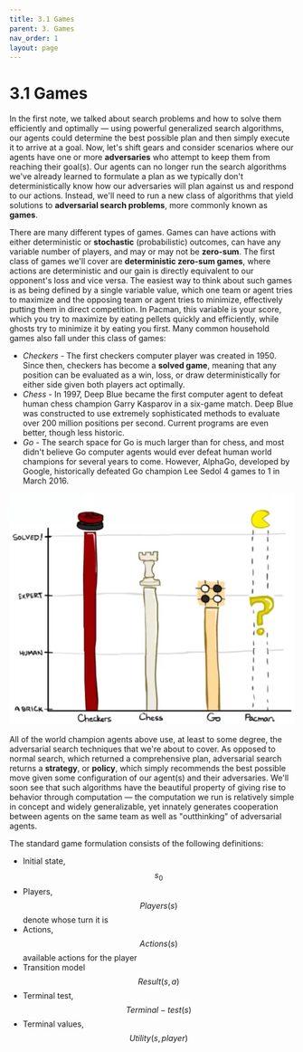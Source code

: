 ```yaml
---
title: 3.1 Games
parent: 3. Games
nav_order: 1
layout: page
---
```


# 3.1 Games

In the first note, we talked about search problems and how to solve them efficiently and optimally — using powerful generalized search algorithms, our agents could determine the best possible plan and then simply execute it to arrive at a goal. Now, let's shift gears and consider scenarios where our agents have one or more **adversaries** who attempt to keep them from reaching their goal(s). Our agents can no longer run the search algorithms we've already learned to formulate a plan as we typically don't deterministically know how our adversaries will plan against us and respond to our actions. Instead, we'll need to run a new class of algorithms that yield solutions to **adversarial search problems**, more commonly known as **games**.

There are many different types of games. Games can have actions with either deterministic or **stochastic** (probabilistic) outcomes, can have any variable number of players, and may or may not be **zero-sum**. The first class of games we'll cover are **deterministic zero-sum games**, where actions are deterministic and our gain is directly equivalent to our opponent's loss and vice versa. The easiest way to think about such games is as being defined by a single variable value, which one team or agent tries to maximize and the opposing team or agent tries to minimize, effectively putting them in direct competition. In Pacman, this variable is your score, which you try to maximize by eating pellets quickly and efficiently, while ghosts try to minimize it by eating you first. Many common household games also fall under this class of games:

- *Checkers* - The first checkers computer player was created in 1950. Since then, checkers has become a **solved game**, meaning that any position can be evaluated as a win, loss, or draw deterministically for either side given both players act optimally.
- *Chess* - In 1997, Deep Blue became the first computer agent to defeat human chess champion Garry Kasparov in a six-game match. Deep Blue was constructed to use extremely sophisticated methods to evaluate over 200 million positions per second. Current programs are even better, though less historic.
- *Go* - The search space for Go is much larger than for chess, and most didn't believe Go computer agents would ever defeat human world champions for several years to come. However, AlphaGo, developed by Google, historically defeated Go champion Lee Sedol 4 games to 1 in March 2016.

![Common Games](../assets/images/common-games.png)

All of the world champion agents above use, at least to some degree, the adversarial search techniques that we're about to cover. As opposed to normal search, which returned a comprehensive plan, adversarial search returns a **strategy**, or **policy**, which simply recommends the best possible move given some configuration of our agent(s) and their adversaries. We'll soon see that such algorithms have the beautiful property of giving rise to behavior through computation — the computation we run is relatively simple in concept and widely generalizable, yet innately generates cooperation between agents on the same team as well as "outthinking" of adversarial agents.

The standard game formulation consists of the following definitions:

- Initial state, $$s_0$$
- Players, $$Players(s)$$ denote whose turn it is
- Actions, $$Actions(s)$$ available actions for the player
- Transition model $$Result(s, a)$$
- Terminal test, $$Terminal-test(s)$$
- Terminal values, $$Utility(s, player)$$